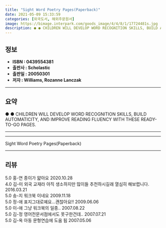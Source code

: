 ```yaml
---
title: "Sight Word Poetry Pages(Paperback)"
date: 2021-05-09 15:33:59
categories: [외국도서, 해외주문원서]
image: https://bimage.interpark.com/goods_image/4/4/8/1/17724481s.jpg
description: ● ● CHILDREN WILL DEVELOP WORD RECOGNITION SKILLS, BUILD AUTOMATICITY, AND IMPROVE READING FLUENCY WITH THESE READY-TO-GO PAGES.
---
```


## **정보**

- **ISBN : 0439554381**
- **출판사 : Scholastic**
- **출판일 : 20050301**
- **저자 : Williams, Rozanne Lanczak**

------



## **요약**

●  ●  CHILDREN WILL DEVELOP WORD RECOGNITION SKILLS, BUILD AUTOMATICITY, AND IMPROVE READING FLUENCY WITH THESE READY-TO-GO PAGES.

------



------


Sight Word Poetry Pages(Paperback) 

------


## **리뷰** 

5.0 홍-연 종이가 얇아요 2020.10.28 <br/>4.0 김-미 외국 교재라 아직 생소하지만 많이들 추천하시길래 열심히 해보렵니다. 2016.03.21 <br/>5.0 송-지 워크북 이네요 2009.11.18 <br/>5.0 정-애 표지그대로예요...괜찮아요!! 2009.06.06 <br/>5.0 이-애 그냥 워크북의 일종.. 2007.08.22 <br/>5.0 김-정 영어전문서점에서도 못구한건데.. 2007.07.21 <br/>5.0 김-옥 아동 문형연습에 도움 됨 2007.05.06 <br/>